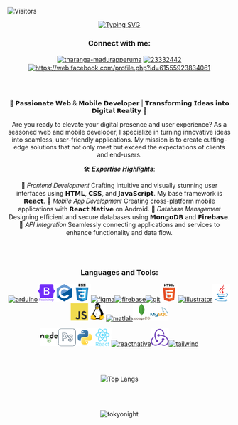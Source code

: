 ![Visitors](https://api.visitorbadge.io/api/visitors?path=tharanga-madurapperuma&label=My%20Profile%20Visitors&countColor=%2337d67a&style=flat&labelStyle=none)


<div align="center">
<a href="https://git.io/typing-svg"><img src="https://readme-typing-svg.demolab.com? font=Fira+Code&weight=600&size=30&pause=500&center=true&random=false&width=500&lines=Hi+there...+%F0%9F%91%8B;I'm+Tharanga+Madurapperuma;Web+and+Mobile+Developer" alt="Typing SVG" /></a>

<br>
<h3 align="center">Connect with me:</h3>
<p align="center">
<a href="https://linkedin.com/in/tharanga-madurapperuma" target="blank"><img align="center" src="https://raw.githubusercontent.com/rahuldkjain/github-profile-readme-generator/master/src/images/icons/Social/linked-in-alt.svg" alt="tharanga-madurapperuma" height="30" width="40" /></a>
<a href="https://stackoverflow.com/users/23332442" target="blank"><img align="center" src="https://raw.githubusercontent.com/rahuldkjain/github-profile-readme-generator/master/src/images/icons/Social/stack-overflow.svg" alt="23332442" height="30" width="40" /></a>
<a href="https://fb.com/https://web.facebook.com/profile.php?id=61555923834061" target="blank"><img align="center" src="https://raw.githubusercontent.com/rahuldkjain/github-profile-readme-generator/master/src/images/icons/Social/facebook.svg" alt="https://web.facebook.com/profile.php?id=61555923834061" height="30" width="40" /></a>
</p>
<br><br>
<p>
  🚀 𝗣𝗮𝘀𝘀𝗶𝗼𝗻𝗮𝘁𝗲 𝗪𝗲𝗯 & 𝗠𝗼𝗯𝗶𝗹𝗲 𝗗𝗲𝘃𝗲𝗹𝗼𝗽𝗲𝗿 | 𝗧𝗿𝗮𝗻𝘀𝗳𝗼𝗿𝗺𝗶𝗻𝗴 𝗜𝗱𝗲𝗮𝘀 𝗶𝗻𝘁𝗼 𝗗𝗶𝗴𝗶𝘁𝗮𝗹 𝗥𝗲𝗮𝗹𝗶𝘁𝘆 🚀

Are you ready to elevate your digital presence and user experience? As a seasoned web and mobile developer, I specialize in turning innovative ideas into seamless, user-friendly applications. My mission is to create cutting-edge solutions that not only meet but exceed the expectations of clients and end-users.



🛠️ 𝑬𝒙𝒑𝒆𝒓𝒕𝒊𝒔𝒆 𝑯𝒊𝒈𝒉𝒍𝒊𝒈𝒉𝒕𝒔:

🔹 𝐹𝑟𝑜𝑛𝑡𝑒𝑛𝑑 𝐷𝑒𝑣𝑒𝑙𝑜𝑝𝑚𝑒𝑛𝑡
Crafting intuitive and visually stunning user interfaces using 𝗛𝗧𝗠𝗟, 𝗖𝗦𝗦, and 𝗝𝗮𝘃𝗮𝗦𝗰𝗿𝗶𝗽𝘁. My base framework is 𝗥𝗲𝗮𝗰𝘁.
🔹 𝑀𝑜𝑏𝑖𝑙𝑒 𝐴𝑝𝑝 𝐷𝑒𝑣𝑒𝑙𝑜𝑝𝑚𝑒𝑛𝑡
Creating cross-platform mobile applications with 𝗥𝗲𝗮𝗰𝘁 𝗡𝗮𝘁𝗶𝘃𝗲 on Android.
🔹 𝐷𝑎𝑡𝑎𝑏𝑎𝑠𝑒 𝑀𝑎𝑛𝑎𝑔𝑒𝑚𝑒𝑛𝑡
Designing efficient and secure databases using 𝗠𝗼𝗻𝗴𝗼𝗗𝗕 and 𝗙𝗶𝗿𝗲𝗯𝗮𝘀𝗲.
🔹 𝐴𝑃𝐼 𝐼𝑛𝑡𝑒𝑔𝑟𝑎𝑡𝑖𝑜𝑛
Seamlessly connecting applications and services to enhance functionality and data flow.
</p>




<br>
<br>
<h3 align="center">Languages and Tools:</h3>
<p align="center"><a href="https://www.arduino.cc/" target="_blank" rel="noreferrer"><img src="https://cdn.worldvectorlogo.com/logos/arduino-1.svg" alt="arduino" width="40" height="40" margin="10"/></a><a href="https://getbootstrap.com" target="_blank" rel="noreferrer"><img src="https://raw.githubusercontent.com/devicons/devicon/master/icons/bootstrap/bootstrap-plain-wordmark.svg" alt="bootstrap" width="40" height="40"/></a><a href="https://www.cprogramming.com/" target="_blank" rel="noreferrer"><img src="https://raw.githubusercontent.com/devicons/devicon/master/icons/c/c-original.svg" alt="c" width="40" height="40"/></a><a href="https://www.w3schools.com/css/" target="_blank" rel="noreferrer"><img src="https://raw.githubusercontent.com/devicons/devicon/master/icons/css3/css3-original-wordmark.svg" alt="css3" width="40" height="40"/></a><a href="https://www.figma.com/" target="_blank" rel="noreferrer"><img src="https://www.vectorlogo.zone/logos/figma/figma-icon.svg" alt="figma" width="40" height="40"/></a><a href="https://firebase.google.com/" target="_blank" rel="noreferrer"><img src="https://www.vectorlogo.zone/logos/firebase/firebase-icon.svg" alt="firebase" width="40" height="40"/></a><a href="https://git-scm.com/" target="_blank" rel="noreferrer"><img src="https://www.vectorlogo.zone/logos/git-scm/git-scm-icon.svg" alt="git" width="40" height="40"/></a><a href="https://www.w3.org/html/" target="_blank" rel="noreferrer"><img src="https://raw.githubusercontent.com/devicons/devicon/master/icons/html5/html5-original-wordmark.svg" alt="html5" width="40" height="40"/></a><a href="https://www.adobe.com/in/products/illustrator.html" target="_blank" rel="noreferrer"><img src="https://www.vectorlogo.zone/logos/adobe_illustrator/adobe_illustrator-icon.svg" alt="illustrator" width="40" height="40"/></a><a href="https://www.java.com" target="_blank" rel="noreferrer"><img src="https://raw.githubusercontent.com/devicons/devicon/master/icons/java/java-original.svg" alt="java" width="40" height="40"/></a><a href="https://developer.mozilla.org/en-US/docs/Web/JavaScript" target="_blank" rel="noreferrer"><img src="https://raw.githubusercontent.com/devicons/devicon/master/icons/javascript/javascript-original.svg" alt="javascript" width="40" height="40"/></a><a href="https://www.linux.org/" target="_blank" rel="noreferrer"><img src="https://raw.githubusercontent.com/devicons/devicon/master/icons/linux/linux-original.svg" alt="linux" width="40" height="40"/></a><a href="https://www.mathworks.com/" target="_blank" rel="noreferrer"><img src="https://upload.wikimedia.org/wikipedia/commons/2/21/Matlab_Logo.png" alt="matlab" width="40" height="40"/></a><a href="https://www.mongodb.com/" target="_blank" rel="noreferrer"><img src="https://raw.githubusercontent.com/devicons/devicon/master/icons/mongodb/mongodb-original-wordmark.svg" alt="mongodb" width="40" height="40"/></a><a href="https://www.mysql.com/" target="_blank" rel="noreferrer"><img src="https://raw.githubusercontent.com/devicons/devicon/master/icons/mysql/mysql-original-wordmark.svg" alt="mysql" width="40" height="40"/></a><a href="https://nodejs.org" target="_blank" rel="noreferrer"> 

<br>  
  
<img src="https://raw.githubusercontent.com/devicons/devicon/master/icons/nodejs/nodejs-original-wordmark.svg" alt="nodejs" width="40" height="40"/></a><a href="https://www.photoshop.com/en" target="_blank" rel="noreferrer"><img src="https://raw.githubusercontent.com/devicons/devicon/master/icons/photoshop/photoshop-line.svg" alt="photoshop" width="40" height="40"/></a><a href="https://www.python.org" target="_blank" rel="noreferrer"><img src="https://raw.githubusercontent.com/devicons/devicon/master/icons/python/python-original.svg" alt="python" width="40" height="40"/></a><a href="https://reactjs.org/" target="_blank" rel="noreferrer"><img src="https://raw.githubusercontent.com/devicons/devicon/master/icons/react/react-original-wordmark.svg" alt="react" width="40" height="40"/></a><a href="https://reactnative.dev/" target="_blank" rel="noreferrer"><img src="https://reactnative.dev/img/header_logo.svg" alt="reactnative" width="40" height="40"/></a><a href="https://redux.js.org" target="_blank" rel="noreferrer"><img src="https://raw.githubusercontent.com/devicons/devicon/master/icons/redux/redux-original.svg" alt="redux" width="40" height="40"/></a><a href="https://tailwindcss.com/" target="_blank" rel="noreferrer"><img src="https://www.vectorlogo.zone/logos/tailwindcss/tailwindcss-icon.svg" alt="tailwind" width="40" height="40"/></a>

<br>
<br>

![Top Langs](https://github-readme-stats.vercel.app/api/top-langs/?username=tharanga-madurapperuma&langs_count=8&theme=tokyonight)

<br>
<br>

![tokyonight](https://github-readme-stats.vercel.app/api?username=tharanga-madurapperuma&show_icons=true&hide=contribs,prs&cache_seconds=86400&theme=tokyonight)



</div>
